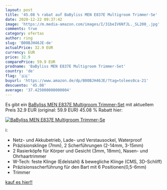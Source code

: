 ```yaml
---
layout: post
title: '45.08 % rabat auf BaByliss MEN E837E Multigroom Trimmer-Se'
date: 2020-12-22 09:37:42
image: 'https://m.media-amazon.com/images/I/31beIV6NfJL._SL200_.jpg'
comments: true
category: ofertas
author: ring
slug: 'B00BJH46JE-de'
actualPrice: 32.9 EUR
currency: EUR
price: 32.9
comparePrice: 59.9 EUR
prodname: 'BaByliss MEN E837E Multigroom Trimmer-Set'
country: 'de'
flag: '🇩🇪'
buyurl: 'https://www.amazon.de/dp/B00BJH46JE/?tag=tolees0ca-21'
descuento: '45.08'
average: '37.425000000000004'
---
```


Es gibt ein [BaByliss MEN E837E Multigroom Trimmer-Set](https://www.amazon.de/dp/B00BJH46JE/?tag=tolees0ca-21) mit aktuellem Preis 32.9 EUR (original: 59.9 EUR) 45.08 % Rabatt hier:

[![BaByliss MEN E837E Multigroom Trimmer-Se](https://m.media-amazon.com/images/I/31beIV6NfJL._SL200_.jpg)](https://www.amazon.de/dp/B00BJH46JE/?tag=tolees0ca-21)

ℹ️:

- Netz- und Akkubetrieb, Lade- und Verstausockel, Waterproof
- Präzisionsklinge (7mm), 2 Scherführungen (2-14mm, 3-15mm)
- 2 Rasierköpfe für Körper und Gesicht (3mm, 18mm), Nasen- und Ohrhaartrimmer
- W-Tech: feste Klinge (Edelstahl) & bewegliche Klinge (CMS, 3D-Schliff)
- Präzisionsscherführung für den Bart mit 6 Positionen(0,5-6mm)
- Trimmer

[kauf es hier!!](https://www.amazon.de/dp/B00BJH46JE/?tag=tolees0ca-21)
